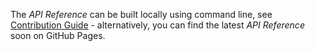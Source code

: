 The _API Reference_ can be built locally using command line, see [Contribution Guide](../Guides/ContributionGuide.md) - alternatively, you can find the latest _API Reference_ soon on GitHub Pages.
